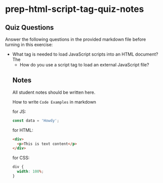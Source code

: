# prep-html-script-tag-quiz-notes

## Quiz Questions

Answer the following questions in the provided markdown file before turning in this exercise:

- What tag is needed to load JavaScript scripts into an HTML document?
  The <script > tag is needed to load JavaScript into an HTML doc.
- How do you use a script tag to write JavaScript directly in the HTML document?
<script> "your script goes here" </script>
- How do you use a script tag to load an external JavaScript file?
<script src="external script tag goes here"></script>

## Notes

All student notes should be written here.

How to write `Code Examples` in markdown

for JS:

```javascript
const data = 'Howdy';
```

for HTML:

```html
<div>
  <p>This is text content</p>
</div>
```

for CSS:

```css
div {
  width: 100%;
}
```

